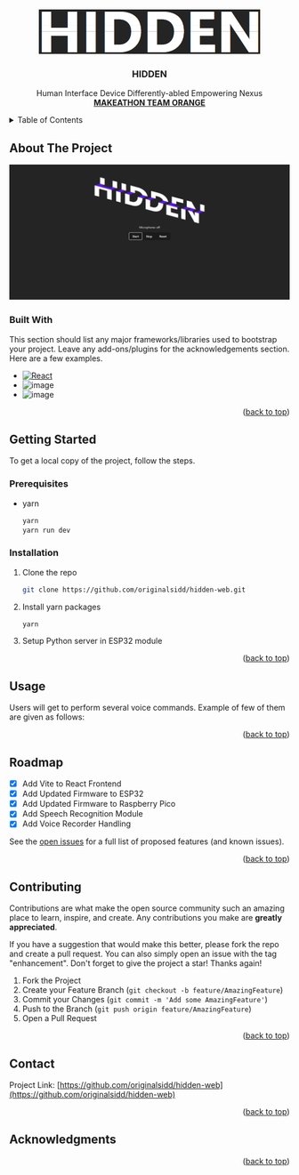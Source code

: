<a name="readme-top"></a>

<!--
[![Contributors][contributors-shield]][contributors-url]
[![Forks][forks-shield]][forks-url]
[![Stargazers][stars-shield]][stars-url]
[![Issues][issues-shield]][issues-url]
[![MIT License][license-shield]][license-url]
[![LinkedIn][linkedin-shield]][linkedin-url] -->

<!-- PROJECT LOGO -->

<br />
<div align="center">
  <a href="https://github.com/originalsidd/hidden-web">
    <img src="public/logo.png" alt="Logo" height="80">
  </a>

  <h3 align="center">HIDDEN</h3>

  <p align="center">
    Human Interface Device Differently-abled Empowering Nexus
    <br />
    <a href="https://github.com/originalsidd/hidden-web"><strong>MAKEATHON
TEAM ORANGE</strong></a>
    <br />
  </p>
</div>

<!-- TABLE OF CONTENTS -->
<details>
  <summary>Table of Contents</summary>
  <ol>
    <li>
      <a href="#about-the-project">About The Project</a>
      <ul>
        <li><a href="#built-with">Built With</a></li>
      </ul>
    </li>
    <li>
      <a href="#getting-started">Getting Started</a>
      <ul>
        <li><a href="#prerequisites">Prerequisites</a></li>
        <li><a href="#installation">Installation</a></li>
      </ul>
    </li>
    <li><a href="#usage">Usage</a></li>
    <li><a href="#roadmap">Roadmap</a></li>
  </ol>
</details>

<!-- ABOUT THE PROJECT -->

## About The Project

[![Product Name Screen Shot][product-screenshot]](https://example.com)

<!-- pic.png -->

### Built With

This section should list any major frameworks/libraries used to bootstrap your project. Leave any add-ons/plugins for the acknowledgements section. Here are a few examples.

-   [![React][react.js]][react-url]
-   ![image][vite-url]
-   ![image][python-url]

<p align="right">(<a href="#readme-top">back to top</a>)</p>

<!-- GETTING STARTED -->

## Getting Started

To get a local copy of the project, follow the steps.

### Prerequisites

-   yarn
    ```sh
    yarn
    yarn run dev
    ```

### Installation

1. Clone the repo
    ```sh
    git clone https://github.com/originalsidd/hidden-web.git
    ```
2. Install yarn packages
    ```sh
    yarn
    ```
3. Setup Python server in ESP32 module

<p align="right">(<a href="#readme-top">back to top</a>)</p>

<!-- USAGE EXAMPLES -->

## Usage

Users will get to perform several voice commands. Example of few of them are given as follows:

<p align="right">(<a href="#readme-top">back to top</a>)</p>

<!-- ROADMAP -->

## Roadmap

-   [x] Add Vite to React Frontend
-   [x] Add Updated Firmware to ESP32
-   [x] Add Updated Firmware to Raspberry Pico
-   [x] Add Speech Recognition Module
-   [x] Add Voice Recorder Handling

See the [open issues](https://github.com/othneildrew/Best-README-Template/issues) for a full list of proposed features (and known issues).

<p align="right">(<a href="#readme-top">back to top</a>)</p>

<!-- CONTRIBUTING -->

## Contributing

Contributions are what make the open source community such an amazing place to learn, inspire, and create. Any contributions you make are **greatly appreciated**.

If you have a suggestion that would make this better, please fork the repo and create a pull request. You can also simply open an issue with the tag "enhancement".
Don't forget to give the project a star! Thanks again!

1. Fork the Project
2. Create your Feature Branch (`git checkout -b feature/AmazingFeature`)
3. Commit your Changes (`git commit -m 'Add some AmazingFeature'`)
4. Push to the Branch (`git push origin feature/AmazingFeature`)
5. Open a Pull Request

<p align="right">(<a href="#readme-top">back to top</a>)</p>

<!-- LICENSE -->

## Contact

Project Link: [https://github.com/originalsidd/hidden-web](https://github.com/originalsidd/hidden-web)

<p align="right">(<a href="#readme-top">back to top</a>)</p>

<!-- ACKNOWLEDGMENTS -->

## Acknowledgments

<p align="right">(<a href="#readme-top">back to top</a>)</p>

<!-- MARKDOWN LINKS & IMAGES -->
<!-- https://www.markdownguide.org/basic-syntax/#reference-style-links -->

[product-screenshot]: public/pic.png
[next.js]: https://img.shields.io/badge/next.js-000000?style=for-the-badge&logo=nextdotjs&logoColor=white
[next-url]: https://nextjs.org/
[react.js]: https://img.shields.io/badge/React-20232A?style=for-the-badge&logo=react&logoColor=61DAFB
[react-url]: https://reactjs.org/
[vite-url]: https://img.shields.io/badge/Vite-B73BFE?style=for-the-badge&logo=vite&logoColor=FFD62E
[bootstrap-url]: https://getbootstrap.com
[python-url]: https://img.shields.io/badge/Python-FFD43B?style=for-the-badge&logo=python&logoColor=blue
